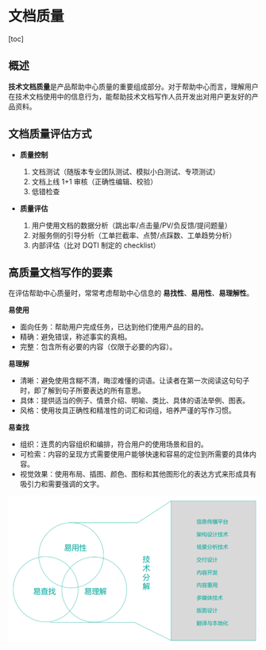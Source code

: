 # 文档质量

[toc]

## 概述

**技术文档质量**是产品帮助中心质量的重要组成部分。对于帮助中心而言，理解用户在技术文档使用中的信息行为，能帮助技术文档写作人员开发出对用户更友好的产品资料。

## 文档质量评估方式

- **质量控制**

    1. 文档测试（随版本专业团队测试、模拟小白测试、专项测试）
    2. 文档上线 1+1 审核（正确性编辑、校验）
    3. 低错检查

- **质量评估**

    1. 用户使用文档的数据分析（跳出率/点击量/PV/负反馈/提问题量）
    2. 对服务侧的引导分析（工单拦截率、点赞/点踩数、工单趋势分析）
    3. 内部评估（比对 DQTI 制定的 checklist）

## 高质量文档写作的要素

在评估帮助中心质量时，常常考虑帮助中心信息的 **易找性**、**易用性**、**易理解性**。

**易使用**

- 面向任务：帮助用户完成任务，已达到他们使用产品的目的。
- 精确：避免错误，称述事实的真相。
- 完整：包含所有必要的内容（仅限于必要的内容）。

**易理解**

- 清晰：避免使用含糊不清，晦涩难懂的词语。让读者在第一次阅读这句句子时，即了解到句子所要表达的所有意思。
- 具体：提供适当的例子、情景介绍、明喻、类比、具体的语法举例、图表。
- 风格：使用妆具正确性和精准性的词汇和词组，培养严谨的写作习惯。

**易查找**

- 组织：连贯的内容组织和编排，符合用户的使用场景和目的。
- 可检索：内容的呈现方式需要使用户能够快速和容易的定位到所需要的具体内容。
- 视觉效果：使用布局、插图、颜色、图标和其他图形化的表达方式来形成具有吸引力和需要强调的文字。

![文档质量](/images/documentquality.png)
